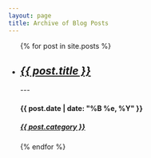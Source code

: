 ```yaml
---
layout: page
title: Archive of Blog Posts
---
```


<section>
<ul>
  {% for post in site.posts %}
  <li>
  <i><a href="{{site.baseurl}}{{post.url}}"><h2><strong>{{ post.title }}</strong></h2></a></i>---<h4><strong>{{ post.date | date: "%B %e, %Y" }}</strong></h4><h5><a class="category" href="{{site.baseurl}}/categories/{{ post.category | downcase }}.html">{{ post.category }}</a></h5>
  </li>
  {% endfor %}
</ul>
</section>
